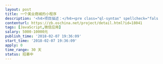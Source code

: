 ```yaml
---                
layout: post       
title: 一个美业商城的小程序           
description: '<h4>项目描述：</h4><pre class="ql-syntax" spellcheck="false">项目描述：</br>1、首页包括美容项目展示、购买，产品的展示购买。</br></br>2、有项目预约功能，预约项目或预约美容师。</br></br>3、有美容产品商城，有支付功能。</br></br>4、订单管理系统。</br></br>5、有商家管理后台，管理产品和项目，美容师等。</br></br>最好有做过类似案例。细节详谈。参考“来了就美”小程序</br></pre>'     
contenturl: https://zb.oschina.net/project/detail.html?id=18041      
tags: [JavaScript,微信应用]            
salary: 5000-10000元          
publish_time: '2018-02-07 19:36:09'         
start_time: '2018-02-07 19:36:09'           
apply: 0                   
time_range: 30 天              
status: 招募中                  
---                 
```

